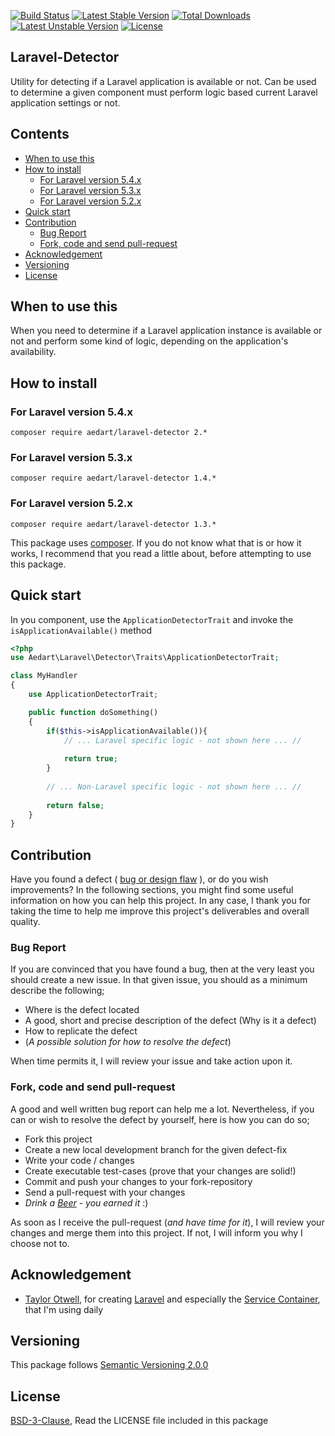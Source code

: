 
[![Build Status](https://travis-ci.org/aedart/laravel-detector.svg?branch=master)](https://travis-ci.org/aedart/laravel-detector)
[![Latest Stable Version](https://poser.pugx.org/aedart/laravel-detector/v/stable)](https://packagist.org/packages/aedart/laravel-detector)
[![Total Downloads](https://poser.pugx.org/aedart/laravel-detector/downloads)](https://packagist.org/packages/aedart/laravel-detector)
[![Latest Unstable Version](https://poser.pugx.org/aedart/laravel-detector/v/unstable)](https://packagist.org/packages/aedart/laravel-detector)
[![License](https://poser.pugx.org/aedart/laravel-detector/license)](https://packagist.org/packages/aedart/laravel-detector)

## Laravel-Detector ##

Utility for detecting if a Laravel application is available or not. Can be used to determine a given component must perform logic based current Laravel application settings or not.

## Contents

- [When to use this](#when-to-use-this)
- [How to install](#how-to-install)
  * [For Laravel version 5.4.x](#for-laravel-version-54x)
  * [For Laravel version 5.3.x](#for-laravel-version-53x)
  * [For Laravel version 5.2.x](#for-laravel-version-52x)
- [Quick start](#quick-start)
- [Contribution](#contribution)
  * [Bug Report](#bug-report)
  * [Fork, code and send pull-request](#fork--code-and-send-pull-request)
- [Acknowledgement](#acknowledgement)
- [Versioning](#versioning)
- [License](#license)

## When to use this ##

When you need to determine if a Laravel application instance is available or not and perform some kind of logic, depending on the application's availability.

## How to install ##

### For Laravel version 5.4.x ###

```
composer require aedart/laravel-detector 2.*
```

### For Laravel version 5.3.x ###

```
composer require aedart/laravel-detector 1.4.*
```

### For Laravel version 5.2.x ###

```
composer require aedart/laravel-detector 1.3.*
```

This package uses [composer](https://getcomposer.org/). If you do not know what that is or how it works, I recommend that you read a little about, before attempting to use this package.

## Quick start ##

In you component, use the `ApplicationDetectorTrait` and invoke the `isApplicationAvailable()` method

```php
<?php
use Aedart\Laravel\Detector\Traits\ApplicationDetectorTrait;

class MyHandler
{
    use ApplicationDetectorTrait;

    public function doSomething()
    {
        if($this->isApplicationAvailable()){
            // ... Laravel specific logic - not shown here ... //
        
            return true;
        }
        
        // ... Non-Laravel specific logic - not shown here ... //
        
        return false;
    }
}
```

## Contribution

Have you found a defect ( [bug or design flaw](https://en.wikipedia.org/wiki/Software_bug) ), or do you wish improvements? In the following sections, you might find some useful information
on how you can help this project. In any case, I thank you for taking the time to help me improve this project's deliverables and overall quality.

### Bug Report

If you are convinced that you have found a bug, then at the very least you should create a new issue. In that given issue, you should as a minimum describe the following;

* Where is the defect located
* A good, short and precise description of the defect (Why is it a defect)
* How to replicate the defect
* (_A possible solution for how to resolve the defect_)

When time permits it, I will review your issue and take action upon it.

### Fork, code and send pull-request

A good and well written bug report can help me a lot. Nevertheless, if you can or wish to resolve the defect by yourself, here is how you can do so;

* Fork this project
* Create a new local development branch for the given defect-fix
* Write your code / changes
* Create executable test-cases (prove that your changes are solid!)
* Commit and push your changes to your fork-repository
* Send a pull-request with your changes
* _Drink a [Beer](https://en.wikipedia.org/wiki/Beer) - you earned it_ :)

As soon as I receive the pull-request (_and have time for it_), I will review your changes and merge them into this project. If not, I will inform you why I choose not to.

## Acknowledgement

* [Taylor Otwell](https://github.com/taylorotwell), for creating [Laravel](https://laravel.com) and especially the [Service Container](https://laravel.com/docs/5.4/container), that I'm using daily

## Versioning

This package follows [Semantic Versioning 2.0.0](http://semver.org/)

## License

[BSD-3-Clause](http://spdx.org/licenses/BSD-3-Clause), Read the LICENSE file included in this package